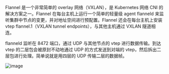 Flannel 是一个非常简单的 overlay 网络（VXLAN），是 Kubernetes 网络 CNI 的解决方案之一。Flannel 在每台主机上运行一个简单的轻量级 agent flanneld 来监听集群中节点的变更，并对地址空间进行预配置。Flannel 还会在每台主机上安装 vtep flannel.1（VXLAN tunnel endpoints），与其他主机通过 VXLAN 隧道相连。

flanneld 监听在 8472 端口，通过 UDP 与其他节点的 vtep 进行数据传输。到达 vtep 的二层包会被原封不动地通过 UDP 的方式发送到对端的 vtep，然后拆出二层包进行处理。简单说就是用四层的 UDP 传输二层的数据帧。


![image](https://github.com/Lincoln-dac/kube-linux/blob/master/pic/640.jfif)

